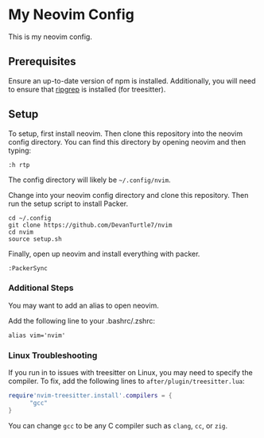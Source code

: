 # My Neovim Config

This is my neovim config.

## Prerequisites

Ensure an up-to-date version of npm is installed.
Additionally, you will need to ensure that [ripgrep](https://github.com/BurntSushi/ripgrep?tab=readme-ov-file#installation)
is installed (for treesitter).


## Setup

To setup, first install neovim. Then clone this repository into the neovim
config directory. You can find this directory by opening neovim and then typing:

```
:h rtp
```

The config directory will likely be `~/.config/nvim`.

Change into your neovim config directory and clone this repository. Then run the
setup script to install Packer.

```
cd ~/.config
git clone https://github.com/DevanTurtle7/nvim
cd nvim
source setup.sh
```

Finally, open up neovim and install everything with packer.

```
:PackerSync
```

### Additional Steps

You may want to add an alias to open neovim.

Add the following line to your .bashrc/.zshrc:

```
alias vim='nvim'
```

### Linux Troubleshooting

If you run in to issues with treesitter on Linux, you may need to specify the compiler.
To fix, add the following lines to `after/plugin/treesitter.lua`:

```lua
require'nvim-treesitter.install'.compilers = {
      "gcc"
}
```

You can change `gcc` to be any C compiler such as `clang`, `cc`, or `zig`.
